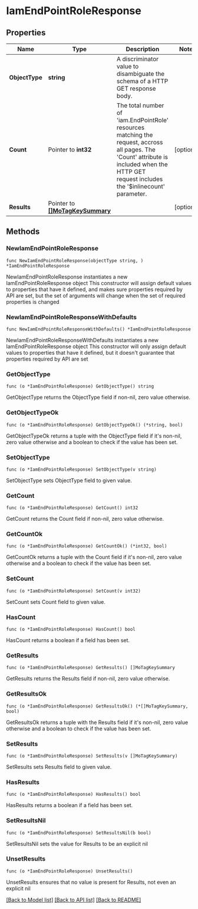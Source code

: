 # IamEndPointRoleResponse

## Properties

Name | Type | Description | Notes
------------ | ------------- | ------------- | -------------
**ObjectType** | **string** | A discriminator value to disambiguate the schema of a HTTP GET response body. | 
**Count** | Pointer to **int32** | The total number of &#39;iam.EndPointRole&#39; resources matching the request, accross all pages. The &#39;Count&#39; attribute is included when the HTTP GET request includes the &#39;$inlinecount&#39; parameter. | [optional] 
**Results** | Pointer to [**[]MoTagKeySummary**](MoTagKeySummary.md) |  | [optional] 

## Methods

### NewIamEndPointRoleResponse

`func NewIamEndPointRoleResponse(objectType string, ) *IamEndPointRoleResponse`

NewIamEndPointRoleResponse instantiates a new IamEndPointRoleResponse object
This constructor will assign default values to properties that have it defined,
and makes sure properties required by API are set, but the set of arguments
will change when the set of required properties is changed

### NewIamEndPointRoleResponseWithDefaults

`func NewIamEndPointRoleResponseWithDefaults() *IamEndPointRoleResponse`

NewIamEndPointRoleResponseWithDefaults instantiates a new IamEndPointRoleResponse object
This constructor will only assign default values to properties that have it defined,
but it doesn't guarantee that properties required by API are set

### GetObjectType

`func (o *IamEndPointRoleResponse) GetObjectType() string`

GetObjectType returns the ObjectType field if non-nil, zero value otherwise.

### GetObjectTypeOk

`func (o *IamEndPointRoleResponse) GetObjectTypeOk() (*string, bool)`

GetObjectTypeOk returns a tuple with the ObjectType field if it's non-nil, zero value otherwise
and a boolean to check if the value has been set.

### SetObjectType

`func (o *IamEndPointRoleResponse) SetObjectType(v string)`

SetObjectType sets ObjectType field to given value.


### GetCount

`func (o *IamEndPointRoleResponse) GetCount() int32`

GetCount returns the Count field if non-nil, zero value otherwise.

### GetCountOk

`func (o *IamEndPointRoleResponse) GetCountOk() (*int32, bool)`

GetCountOk returns a tuple with the Count field if it's non-nil, zero value otherwise
and a boolean to check if the value has been set.

### SetCount

`func (o *IamEndPointRoleResponse) SetCount(v int32)`

SetCount sets Count field to given value.

### HasCount

`func (o *IamEndPointRoleResponse) HasCount() bool`

HasCount returns a boolean if a field has been set.

### GetResults

`func (o *IamEndPointRoleResponse) GetResults() []MoTagKeySummary`

GetResults returns the Results field if non-nil, zero value otherwise.

### GetResultsOk

`func (o *IamEndPointRoleResponse) GetResultsOk() (*[]MoTagKeySummary, bool)`

GetResultsOk returns a tuple with the Results field if it's non-nil, zero value otherwise
and a boolean to check if the value has been set.

### SetResults

`func (o *IamEndPointRoleResponse) SetResults(v []MoTagKeySummary)`

SetResults sets Results field to given value.

### HasResults

`func (o *IamEndPointRoleResponse) HasResults() bool`

HasResults returns a boolean if a field has been set.

### SetResultsNil

`func (o *IamEndPointRoleResponse) SetResultsNil(b bool)`

 SetResultsNil sets the value for Results to be an explicit nil

### UnsetResults
`func (o *IamEndPointRoleResponse) UnsetResults()`

UnsetResults ensures that no value is present for Results, not even an explicit nil

[[Back to Model list]](../README.md#documentation-for-models) [[Back to API list]](../README.md#documentation-for-api-endpoints) [[Back to README]](../README.md)


